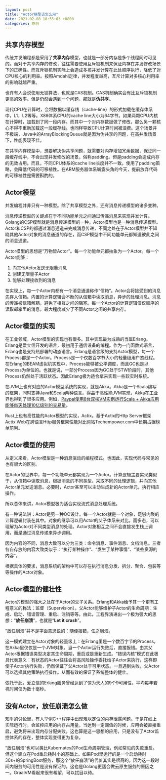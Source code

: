 ```yaml
---
layout: post
title: "Actor模型该怎么用"
date: 2021-02-08 18:55:03 +0800
categories: 原创
---
```


## 共享内存模型

传统并发编程都是采用了**共享内存**模型，也就是一部分内存是多个线程同时可见的。而对于共享内存的修改，往往需要使用互斥锁机制来保证内存在并发修改场景下的正确性。而互斥锁机制实际上会造成多核并发计算在此处顺序执行，降低了对CPU核心的利用率。按照Amdahl定律，并发程度越高，互斥计算对多核心利用率的影响就越严重。

也许有人会说使用无锁算法，也就是CAS机制。CAS机制确实会有比互斥锁机制更高的效率。但是仍然会遇到一个问题，那就是**伪共享**。

现代CPU在计算时，会将数据以缓存线（cache-line）的形式加载在缓存体系中，L1，L2等等。X86体系CPU的cache line大小为64字节。如果两颗CPU内核在计算时，加载到了同一段内存。而其中一个对内存数据做了修改，那么另一颗核心不得不重新加载这一段缓存线。也同样导致CPU计算时间被浪费。这个场景并不极端，Java中的ArrayBlockingQueue就是因为伪共享的问题，在高并发场景下，性能表现不佳。

在共享内存模型中，想要解决伪共享问题，就需要对内存增加冗余数据，保证同一段缓存线中，不会出现并发修改的场景。俗称padding。但是padding会造成内存的无效占用。而且，不同CPU体系的cache line长度并不一致。使用了padding策略，会降低代码的可移植性。在ARM服务器体系崭露头角的今天，提前放弃代码的可移植性是需要斟酌的。

## Actor模型

并发编程并非只有一种模型。除了共享模型之外，还有消息传递模型的诸多变种。

消息传递模型的关键点在于不同功能单元之间通过传递消息来实现并发计算。Golang的CSP模型就是消息传递模型的一种。Actor模型也是一种消息传递模型。Actor和CSP的都通过消息通道来完成消息传递，不同之处在于Actor模型并不知晓其他Actor对象的消息通道的存在，而CSP模型中不同功能单元都知道彼此之间的消息通道。

Actor模型的思想是“万物皆Actor”。每一个功能单元都抽象为一个Actor。每一个Actor能够：
1. 向其他Actor发送无限量消息
2. 创建无限量子Actor
3. 能够处理接收到的消息

在实现上，每一个Actor内都有一个消息通道称作“信箱”。Actor会将接受到的消息先存入信箱。内置的计算逻辑会不断的从信箱中读取消息，异步的处理消息。消息的传递被信箱解耦，避免了相互之间的阻塞。每一个Actor的计算逻辑仅仅顺序的读取邮箱里的消息，最大程度减少了不同Actor之间的共享内存。

## Actor模型的实现

在工业领域，Actor模型的实现也有很多。其中实现最为成熟的当属Erlang。Erlang是爱立信开发的语言，最初用于通信设备的编程。作为一门函数式语言，Erlang也是支持热部署的动态语言。Erlang是语言级的支持Actor模型，每一个Process都是一个Actor。Process是一个仅数百字节大小的轻量级用户态线程。在Erlang的BEAM虚拟机实现中，Process能够被公平调度，而且GC也是以Process为单位的。也就是说，一部分Process因为GC处于STW阶段时，其他Process仍然处于活跃状态。因此Erlang极为适合拿来实现一些软实时系统。

在JVM上也有对应的Actor模型系统的实现，就是Akka。Akka是一个Scala编写的框架，同时支持Java和Scala两种语言。得益于高性能JVM实现，Akka在工业界也得到了很多应用。例如，[Paypal使用8台双核VM实例运行Scala + Akka应用能够每天处理10亿级别的交易量](https://www.lightbend.com/case-studies/paypal-blows-past-1-billion-transactions-per-day-using-just-8-vms-and-akka-scala-kafka-and-akka-streams)。

Rust上也有高性能的Actor模型的实现，Actix。基于Actix的Http Server框架Actix Web在跨语言Http服务框架性能对比网站Techempower.com中长期占据榜单前列。

## Actor模型的使用

从定义来看，Actor模型是一种消息驱动的编程模式。也因此，实现代码与常见的也有很大的区别。

在Actor的世界中，每一个功能单元都实现为一个Actor。计算逻辑主要实现类似于，从信箱中读取消息，根据消息的不同类型，采取不同的处理逻辑，并向其他Actor单元发送消息。必要时，Actor甚至可以主动生成新的Actor单元，执行相应操作。

所以总体来讲，Actor模型极为适合实现流式消息处理系统。

有一种说法讲：Actor是另一种OO设计。每一个Actor就是一个对象，足够内聚的计算逻辑封装在其中。对象的继承可以用Actor的父子体系来对比。而多态，可以理解为Actor对不同类型消息的处理。Actor对象相互之间不会直接发生栈上调用，而是通过消息传递来异步调用。

因为内容的不同，消息大致可以分为三类：命令消息、事件消息、文档消息。三者各自存放的内容大致类似于：“执行某种操作”、“发生了某种事情”、“某些资源的内容”。

根据具体的要求，消息系统的架构中可以存在执行消息分发、拆分、聚合、包装等等操作的Actor对象。

## Actor模型的健壮性

Actor的模型的强大之处在于Actor的父子关系。Erlang和Akka给予其一个更有工程意义的称法：监督（Supervision）。父Actor能够维护子Actor的生命周期：生成、启动、错误管理、重启、注销等等。由此，工程界演进出一个极为强大的思想：“**放任崩溃**”，也就是“**Let it crash**”。

“放任崩溃”并不是字面意思说的：随便报错，任之崩溃。

这一模式建立在Actor对象的轻量级上：在Erlang里是一个数百字节的Process，在Akka里仅仅是一个JVM对象。当一个Actor运行失败后，直接报错。由其父Actor根据错误类型决定其生命周期，重启或是重新生成。“错误内核”模式在此极具代表意义：有状态的Actor往往会将高风险操作委托给子Actor来执行，这样即使子Actor执行失败，仍然保证了父Actor处于可用状态。一旦遇到失败，父Actor可以选择其他策略执行操作。从而有效的保证了系统整体的健壮。

依托于此，爱立信的Erlang服务曾经达到了惊为天人的9个9可用性，平均每年宕机时间仅为数十毫秒。

## 没有Actor，放任崩溃怎么做

知乎的讨论里，有人举例C++程序中出现难以定位的内存泄露问题。于是在线上实际运行时，会监控应用的内存占用量。当达到一定阈值的时候，应用会被直接重启，避免将来出现内存分配失败。这也算是这一思想的应用，只是没有了Actor监控体系的存在，整体实现变得更为复杂。

“放任崩溃”也可以类比Kubernates的Pod生命周期管理，例如常见的失败重启。但这个建立在Pod重启耗时小的基础上。如果Pod里运行的是一个启动耗时30s+的SpringBoot服务，那这个“放任崩溃”的代价其实是很高的。因为这一段时间内服务的可用性是没有保证的。这也是Golang更适合做云原生服务的原因之一。GraalVM看起来很有希望，可以拭目以待。
